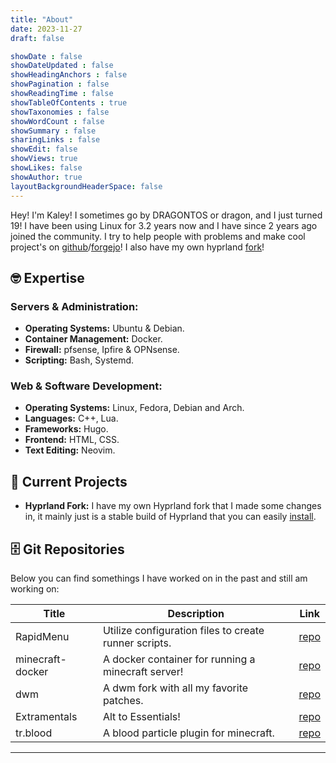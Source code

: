 ```yaml
---
title: "About"
date: 2023-11-27
draft: false

showDate : false
showDateUpdated : false
showHeadingAnchors : false
showPagination : false
showReadingTime : false
showTableOfContents : true
showTaxonomies : false 
showWordCount : false
showSummary : false
sharingLinks : false
showEdit: false
showViews: true
showLikes: false
showAuthor: true
layoutBackgroundHeaderSpace: false
---
```


Hey! I'm Kaley! I sometimes go by DRAGONTOS or dragon, and I just turned 19! I have been using Linux for 3.2 years now and I have since 2 years ago joined the community. I try to help people with problems and make cool project's on 
[github](https://github.com/DRAGONTOS)/[forgejo](https://git.kaleyfischer.xyz/DRAGONTOS)! I also have my own hyprland [fork](https://github.com/Trensa-Organization/hyprland)!

## 🤓 Expertise

### Servers & Administration: 
- **Operating Systems:** Ubuntu & Debian.
- **Container Management:** Docker.
- **Firewall:** pfsense, Ipfire & OPNsense.
- **Scripting:** Bash, Systemd.

### Web & Software Development:
- **Operating Systems:** Linux, Fedora, Debian and Arch.
- **Languages:** C++, Lua.
- **Frameworks:** Hugo.
- **Frontend:** HTML, CSS.
- **Text Editing:** Neovim.

## 📒 Current Projects 
- **Hyprland Fork:** I have my own Hyprland fork that I made some changes in, it mainly just is a stable build of Hyprland that you can easily [install]().

## 🗄️ Git Repositories
Below you can find somethings I have worked on in the past and still am working on:

<table>
    <thead>
        <tr>
            <th>Title</th>
            <th>Description</th>
            <th>Link</th>
        </tr>
    </thead>
    <tbody>
         <tr>
            <td>RapidMenu</td>
            <td>Utilize configuration files to create runner scripts.</td>
            <td><a target="_blank" href="https://git.kaleyfischer.xyz/DRAGONTOS/RapidMenu">repo</a></td>
        </tr>
        <tr>
            <td>minecraft-docker</td>
            <td>A docker container for running a minecraft server!</td>
            <td><a target="_blank" href="https://git.kaleyfischer.xyz/DRAGONTOS/minecraft-docker">repo</a></td>
        </tr>
         <tr>
            <td>dwm</td>
            <td>A dwm fork with all my favorite patches.</td>
            <td><a target="_blank" href="https://git.kaleyfischer.xyz/DRAGONTOS/dwm">repo</a></td>
        </tr>
         <tr>
            <td>Extramentals</td>
            <td>Alt to Essentials!</td>
            <td><a target="_blank" href="https://github.com/Trensa-Organization/Extramentals">repo</a></td>
        </tr>
         <tr>
            <td>tr.blood</td>
            <td>A blood particle plugin for minecraft.</td>
            <td><a target="_blank" href="https://github.com/DRAGONTOS/tr.blood">repo</a></td>
        </tr>
    </tbody>
</table>

---
